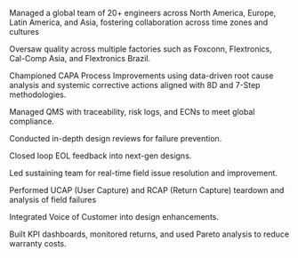 Managed a global team of 20+ engineers across North America, Europe, Latin America, and Asia, fostering collaboration across time zones and cultures

Oversaw quality across multiple factories such as Foxconn, Flextronics, Cal-Comp Asia, and Flextronics Brazil.

Championed CAPA Process Improvements using data-driven root cause analysis and systemic corrective actions aligned with 8D and 7-Step methodologies.

Managed QMS with traceability, risk logs, and ECNs to meet global compliance.

Conducted in-depth design reviews for failure prevention.

Closed loop EOL feedback into next-gen designs. 	

Led sustaining team for real-time field issue resolution and improvement.

Performed UCAP (User Capture) and RCAP (Return Capture) teardown and analysis of field failures

Integrated Voice of Customer into design enhancements.

Built KPI dashboards, monitored returns, and used Pareto analysis to reduce warranty costs.
